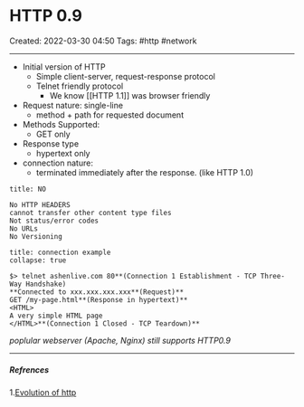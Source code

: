 # HTTP 0.9
Created: 2022-03-30 04:50
Tags: #http #network 
____

- Initial version of HTTP 
	- Simple client-server, request-response protocol
	- Telnet friendly protocol
		- We know  [[HTTP 1.1]]  was browser friendly
- Request nature: single-line 
	- method + path for requested document
- Methods Supported: 
	- GET only
- Response type 
	- hypertext only
- connection nature:
	-  terminated immediately after the response. (like HTTP 1.0)

```ad-info
title: NO

No HTTP HEADERS
cannot transfer other content type files
Not status/error codes
No URLs
No Versioning

```

```ad-example
title: connection example
collapse: true

$> telnet ashenlive.com 80**(Connection 1 Establishment - TCP Three-Way Handshake)  
**Connected to xxx.xxx.xxx.xxx**(Request)**  
GET /my-page.html**(Response in hypertext)**  
<HTML>  
A very simple HTML page  
</HTML>**(Connection 1 Closed - TCP Teardown)**

```

*poplular webserver (Apache, Nginx) still supports HTTP0.9*

_____
##### Refrences
1.[Evolution of http](https://medium.com/platform-engineer/evolution-of-http-69cfe6531ba0)



